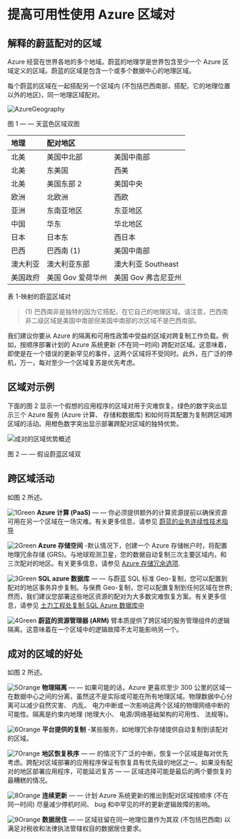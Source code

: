 <properties
	pageTitle="Improve Business Continuity with Azure Regional Pairs"
	description="Use Regional pairs to keep applications resilient during data center failures."
	services="multiple"
	documentationCenter=""
	authors="rboucher"
	manager="jwhit"
	editor="tysonn"/>

<tags
    ms.service="backup"
    ms.workload="storage-backup-recovery"
    ms.tgt_pltfrm="na"
    ms.devlang="na"
    ms.topic="article"
    ms.date="07/07/2015"
    ms.author="robb"/>

# 提高可用性使用 Azure 区域对

## 解释的蔚蓝配对的区域

Azure 经营在世界各地的多个地域。蔚蓝的地理学是世界包含至少一个 Azure 区域定义的区域。蔚蓝的区域是包含一个或多个数据中心的地理区域。

每个蔚蓝的区域在一起搭配另一个区域内 (不包括巴西南部，搭配，它的地理位置以外的地区)，同一地理区域配对。


![AzureGeography](./media/best-practices-availability-paired-regions/GeoRegionDataCenter.png)

图 1 — — 天蓝色区域双图



|地理 | 配对地区 |                 |
|:-------------|:-------------   |:-------------   |
|北美 |美国中北部 |美国中南部 |
|北美 |东美国 |西美 |
|北美 |美国东部 2 |美国中央 |
|欧洲 |北欧洲 |西欧 |
|亚洲 |东南亚地区 |东亚地区 |
|中国 |华东 |华北地区 |
|日本 |日本东 |西日本 |
|巴西 |巴西南 (1) |美国中南部 |
|澳大利亚 |澳大利亚东部 |澳大利亚 Southeast|
|美国政府 |美国 Gov 爱荷华州 |美国 Gov 弗吉尼亚州 |

表 1-映射的蔚蓝区域对

> (1) 巴西南非是独特的因为它搭配，在它自己的地理区域。请注意，巴西南非二级区域是美国中南部但美国中南部的次区域不是巴西南部。

我们建议你要从 Azure 的隔离和可用性政策中受益的区域对跨复制工作负载。例如，按顺序部署计划的 Azure 系统更新 (不在同一时间) 跨配对区域。这意味着，即使是在一个错误的更新罕见的事件，这两个区域将不受同时。此外，在广泛的停机，万一，每对至少一个区域复苏是优先考虑。

## 区域对示例
下面的图 2 显示一个假想的应用程序的区域对用于灾难恢复。绿色的数字突出显示三个 Azure 服务 (Azure 计算、 存储和数据库) 和如何将其配置为复制跨区域跨区域的活动。用橙色数字突出显示部署跨配对区域的独特优势。


![成对的区域优势概述](./media/best-practices-availability-paired-regions/PairedRegionsOverview2.png)

图 2 — — 假设蔚蓝区域双

## 跨区域活动
如图 2 所述。

![1Green](./media/best-practices-availability-paired-regions/1Green.png) **Azure 计算 (PaaS)** — — 你必须提供额外的计算资源提前以确保资源可用在另一个区域在一场灾难。有关更多信息，请参见 [蔚蓝的业务连续性技术指导](https://msdn.microsoft.com/library/azure/hh873027.aspx)

![2Green](./media/best-practices-availability-paired-regions/2Green.png) **Azure 存储空间** -默认情况下，创建一个 Azure 存储帐户时，将配置地理冗余存储 (GRS)。与地球观测卫星，您的数据自动复制三次主要区域内，和三次配对的地区。有关更多信息，请参见 [Azure 存储冗余选项](../storage/storage-redundancy.md).


![3Green](./media/best-practices-availability-paired-regions/3Green.png) **SQL azure 数据库** — — 与蔚蓝 SQL 标准 Geo-复制，您可以配置到配对的地区事务异步复制。与保费 Geo-复制，您可以配置复制到任何区域在世界;然而，我们建议您部署这些地区资源的配对为大多数灾难恢复方案。有关更多信息，请参见  [土力工程处复制 SQL Azure 数据库中](https://msdn.microsoft.com/library/azure/dn783447.aspx)

![4Green](./media/best-practices-availability-paired-regions/4Green.png) **蔚蓝的资源管理器 (ARM)** 臂本质提供了跨区域的服务管理组件的逻辑隔离。这意味着在一个区域中的逻辑故障不太可能影响另一个。

## 成对的区域的好处
如图 2 所述。  

![5Orange](./media/best-practices-availability-paired-regions/5Orange.png)
**物理隔离** — — 如果可能的话，Azure 更喜欢至少 300 公里的区域一在数据中心之间的分离，虽然这不是实际或可能在所有地理区域。物理数据中心分离可以减少自然灾害、 内乱、 电力中断或一次影响这两个区域的物理网络中断的可能性。隔离是约束内地理 (地理大小、 电源/网络基础架构的可用性、 法规等)。  

![6Orange](./media/best-practices-availability-paired-regions/6Orange.png)
**平台提供的复制** -某些服务，如地理冗余存储提供自动复制到该配对的区域。

![7Orange](./media/best-practices-availability-paired-regions/7Orange.png)
**地区恢复秩序** — — 的情况下广泛的中断，恢复一个区域是每对优先考虑。跨配对区域部署的应用程序保证有恢复具有优先级的地区之一。如果没有配对的地区部署应用程序，可能延迟复苏 — — 区域选择可能是最后的两个要恢复的最糟糕的情况。

![8Orange](./media/best-practices-availability-paired-regions/8Orange.png)
**连续更新** — — 计划 Azure 系统更新的推出到配对区域按顺序 (不在同一时间) 尽量减少停机时间、 bug 和中罕见的坏的更新逻辑故障的影响。


![9Orange](./media/best-practices-availability-paired-regions/9Orange.png)
**数据居住** — — 区域驻留在同一地理位置作为其双 (不包括巴西南) 以满足对税收和法律执法管辖权目的数据居住要求。
